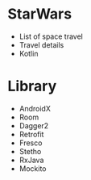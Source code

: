 # StarWars

* List of space travel
* Travel details
* Kotlin

# Library
* AndroidX
* Room
* Dagger2
* Retrofit
* Fresco
* Stetho
* RxJava
* Mockito
